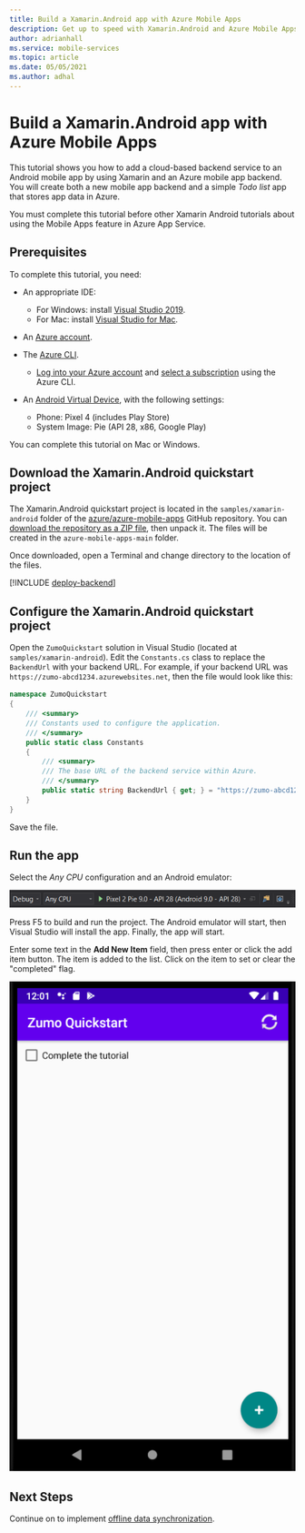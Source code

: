 ```yaml
---
title: Build a Xamarin.Android app with Azure Mobile Apps
description: Get up to speed with Xamarin.Android and Azure Mobile Apps with our tutorial.
author: adrianhall
ms.service: mobile-services
ms.topic: article
ms.date: 05/05/2021
ms.author: adhal
---
```


# Build a Xamarin.Android app with Azure Mobile Apps

This tutorial shows you how to add a cloud-based backend service to an Android mobile app by using Xamarin and an Azure mobile app backend.  You will create both a new mobile app backend and a simple *Todo list* app that stores app data in Azure.

You must complete this tutorial before other Xamarin Android tutorials about using the Mobile Apps feature in Azure App Service.

## Prerequisites

To complete this tutorial, you need:

* An appropriate IDE:
  * For Windows: install [Visual Studio 2019](/xamarin/get-started/installation/windows).
  * For Mac: install [Visual Studio for Mac](/visualstudio/mac/installation).

* An [Azure account](https://azure.microsoft.com/pricing/free-trial).
* The [Azure CLI](/cli/azure/install-azure-cli).
  * [Log into your Azure account](/cli/azure/authenticate-azure-cli) and [select a subscription](/cli/azure/manage-azure-subscriptions-azure-cli) using the Azure CLI.
* An [Android Virtual Device](https://developer.android.com/studio/run/managing-avds), with the following settings:
  * Phone: Pixel 4 (includes Play Store)
  * System Image: Pie (API 28, x86, Google Play)

You can complete this tutorial on Mac or Windows.

## Download the Xamarin.Android quickstart project

The Xamarin.Android quickstart project is located in the `samples/xamarin-android` folder of the [azure/azure-mobile-apps](https://github.com/azure/azure-mobile-apps) GitHub repository.  You can [download the repository as a ZIP file](https://github.com/Azure/azure-mobile-apps/archive/main.zip), then unpack it.  The files will be created in the `azure-mobile-apps-main` folder.

Once downloaded, open a Terminal and change directory to the location of the files.

[!INCLUDE [deploy-backend](../../includes/quickstart-deploy-backend.md)]

## Configure the Xamarin.Android quickstart project

Open the `ZumoQuickstart` solution in Visual Studio (located at `samples/xamarin-android`).  Edit the `Constants.cs` class to replace the `BackendUrl` with your backend URL.  For example, if your backend URL was `https://zumo-abcd1234.azurewebsites.net`, then the file would look like this:

``` csharp
namespace ZumoQuickstart
{
    /// <summary>
    /// Constants used to configure the application.
    /// </summary>
    public static class Constants
    {
        /// <summary>
        /// The base URL of the backend service within Azure.
        /// </summary>
        public static string BackendUrl { get; } = "https://zumo-abcd1234.azurewebsites.net";
    }
}
```

Save the file.

## Run the app

Select the _Any CPU_ configuration and an Android emulator:

![Android Configuration](../../media/xamarin-android-configuration.png)

Press F5 to build and run the project.  The Android emulator will start, then Visual Studio will install the app. Finally, the app will start.

Enter some text in the **Add New Item** field, then press enter or click the add item button.  The item is added to the list.  Click on the item to set or clear the "completed" flag.

![Quickstart Android](../../media/xamarin-android-startup.png)

## Next Steps

Continue on to implement [offline data synchronization](./offline.md).
